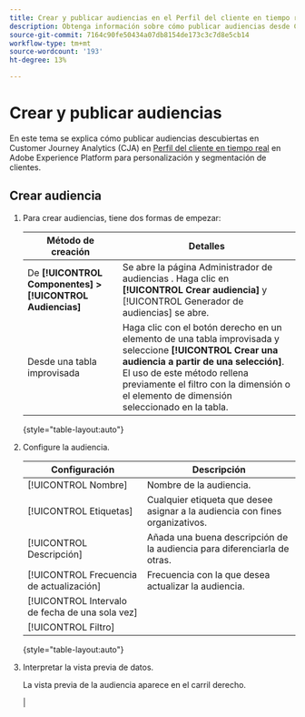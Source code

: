 ```yaml
---
title: Crear y publicar audiencias en el Perfil del cliente en tiempo real
description: Obtenga información sobre cómo publicar audiencias desde Customer Journey Analytics
source-git-commit: 7164c90fe50434a07db8154de173c3c7d8e5cb14
workflow-type: tm+mt
source-wordcount: '193'
ht-degree: 13%

---
```



# Crear y publicar audiencias

En este tema se explica cómo publicar audiencias descubiertas en Customer Journey Analytics (CJA) en [Perfil del cliente en tiempo real](https://experienceleague.adobe.com/docs/experience-platform/profile/home.html?lang=es) en Adobe Experience Platform para personalización y segmentación de clientes.

## Crear audiencia

1. Para crear audiencias, tiene dos formas de empezar:

   | Método de creación | Detalles |
   | --- | --- |
   | De **[!UICONTROL Componentes] > [!UICONTROL Audiencias]** | Se abre la página Administrador de audiencias . Haga clic en **[!UICONTROL Crear audiencia]** y [!UICONTROL Generador de audiencias] se abre. |
   | Desde una tabla improvisada | Haga clic con el botón derecho en un elemento de una tabla improvisada y seleccione **[!UICONTROL Crear una audiencia a partir de una selección]**. El uso de este método rellena previamente el filtro con la dimensión o el elemento de dimensión seleccionado en la tabla. |

   {style=&quot;table-layout:auto&quot;}

1. Configure la audiencia.

   | Configuración | Descripción |
   | --- | --- |
   | [!UICONTROL Nombre] | Nombre de la audiencia. |
   | [!UICONTROL Etiquetas] | Cualquier etiqueta que desee asignar a la audiencia con fines organizativos. |
   | [!UICONTROL Descripción] | Añada una buena descripción de la audiencia para diferenciarla de otras. |
   | [!UICONTROL Frecuencia de actualización] | Frecuencia con la que desea actualizar la audiencia. |
   | [!UICONTROL Intervalo de fecha de una sola vez] |  |
   | [!UICONTROL Filtro] |  |

   {style=&quot;table-layout:auto&quot;}

1. Interpretar la vista previa de datos.

   La vista previa de la audiencia aparece en el carril derecho.

   |




